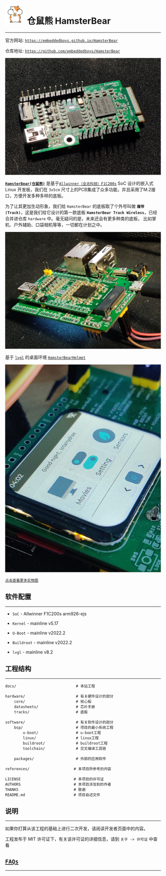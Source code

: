 
# ![Hamster](assets/hamster_64.png) 仓鼠熊 HamsterBear
------

官方网站:
[`https://embeddedboys.github.io/HamsterBear`](https://embeddedboys.github.io/HamsterBear)

仓库地址:
[`https://github.com/embeddedboys/HamsterBear`](https://github.com/embeddedboys/HamsterBear)

![HamsterBear](assets/hamsterbear_real.jpg "HamsterBear")

[**`HamsterBear(仓鼠熊)`**]() 是基于[`Allwinner（全志科技）`](https://www.allwinnertech.com/)[`F1C200s`]() SoC 设计的嵌入式 Linux 开发板，我们在 `3x5cm` 尺寸上的PCB集成了众多功能，并且采用了M.2接口，方便开发多种多样的底板。

为了让其更加生动形象，我们给 `HamsterBear` 的底板取了个外号叫做 **`履带(Track)`**，这是我们给它设计的第一款底板 **`HamsterBear Track Wireless`**，已经合并进仓库 `hardware` 中。毫无疑问的是，未来还会有更多种类的底板，
比如掌机、户外辅助、口袋相机等等，一切都在计划之中。

![HamsterBear Track Wireless](assets/hamsterbear_track_wireless_real.jpg "HamsterBear Track Wireless")

基于 [`lvgl`](https://lvgl.io) 的桌面环境 [`HamsterBearHelmet`](https://github.com/embeddedboys/HamsterBearHelmet)

![HamsterBear Track Wireless](assets/hamsterbear_track_wireless_real_top2.jpg "HamsterBear Track Wireless")

[`点击查看更多实物图`](assets/gallery.md)

## 软件配置
------

* `SoC` - Allwinner F1C200s arm926-ejs


* `Kernel` - mainline v5.17


* `U-Boot` - mainline v2022.2


* `Buildroot` - mainline v2022.2

* `lvgl` - mainline v8.2

## 工程结构
------
    docs/                           # 本站工程
        
    hardware/                       # 有关硬件设计的部分
        core/                       # 核心板
        datasheets/                 # 芯片手册
        tracks/                     # 底板

    software/                       # 有关软件设计的部分
        bsp/                        # 项目的最小系统工程
            u-boot/                 # u-boot工程
            linux/                  # linux工程
            buildroot/              # buildroot工程
            toolchain/              # 交叉编译工具链

        packages/                   # 外部的应用软件

    references/                    # 本项目所参考的内容

    LICENSE                        # 本项目的许可证
    AUTHORS                        # 本项目涉及到的作者
    THANKS                         # 致谢
    README.md                      # 项目自述文件

## 说明
------
如果你打算从该工程的基础上进行二次开发，请阅读开发者页面中的内容。

工程发布于 MIT 许可证下，有关该许可证的详细信息，请到 `关于 -> 许可证` 中查看

## [`FAQs`](FAQs.md)
-------
